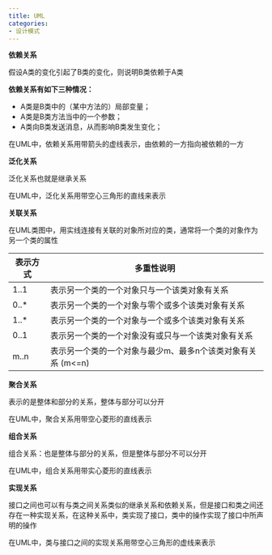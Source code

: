 ```yaml
---
title: UML
categories: 
- 设计模式
---
```


**依赖关系**

假设A类的变化引起了B类的变化，则说明B类依赖于A类

**依赖关系有如下三种情况：**

* A类是B类中的（某中方法的）局部变量；
* A类是B类方法当中的一个参数；
* A类向B类发送消息，从而影响B类发生变化；

在UML中，依赖关系用带箭头的虚线表示，由依赖的一方指向被依赖的一方

**泛化关系**

泛化关系也就是继承关系

在UML中，泛化关系用带空心三角形的直线来表示

**关联关系**

在UML类图中，用实线连接有关联的对象所对应的类，通常将一个类的对象作为另一个类的属性

| 表示方式 | 多重性说明                                                  |
| -------- | ----------------------------------------------------------- |
| 1..1     | 表示另一个类的一个对象只与一个该类对象有关系                |
| 0..*     | 表示另一个类的一个对象与零个或多个该类对象有关系            |
| 1..*     | 表示另一个类的一个对象与一个或多个该类对象有关系            |
| 0..1     | 表示另一个类的一个对象没有或只与一个该类对象有关系          |
| m..n     | 表示另一个类的一个对象与最少m、最多n个该类对象有关系 (m<=n) |

**聚合关系**

表示的是整体和部分的关系，整体与部分可以分开

在UML中，聚合关系用带空心菱形的直线表示

**组合关系**

组合关系：也是整体与部分的关系，但是整体与部分不可以分开

在UML中，组合关系用带实心菱形的直线表示

**实现关系**

接口之间也可以有与类之间关系类似的继承关系和依赖关系，但是接口和类之间还存在一种实现关系，在这种关系中，类实现了接口，类中的操作实现了接口中所声明的操作

在UML中，类与接口之间的实现关系用带空心三角形的虚线来表示